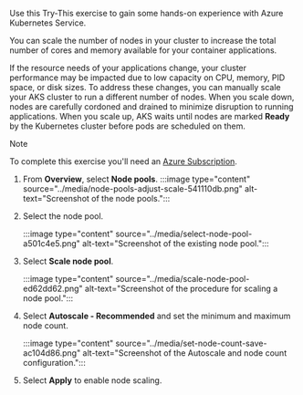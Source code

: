 Use this Try-This exercise to gain some hands-on experience with Azure Kubernetes Service.

You can scale the number of nodes in your cluster to increase the total number of cores and memory available for your container applications.

If the resource needs of your applications change, your cluster performance may be impacted due to low capacity on CPU, memory, PID space, or disk sizes. To address these changes, you can manually scale your AKS cluster to run a different number of nodes. When you scale down, nodes are carefully cordoned and drained to minimize disruption to running applications. When you scale up, AKS waits until nodes are marked **Ready** by the Kubernetes cluster before pods are scheduled on them.

> [!NOTE]
> To complete this exercise you'll need an [Azure Subscription](https://azure.microsoft.com/free/).

1.  From **Overview**, select **Node pools**. :::image type="content" source="../media/node-pools-adjust-scale-541110db.png" alt-text="Screenshot of the node pools.":::
    

2.  Select the node pool.
    
    :::image type="content" source="../media/select-node-pool-a501c4e5.png" alt-text="Screenshot of the existing node pool.":::
    

3.  Select **Scale node pool**.
    
    :::image type="content" source="../media/scale-node-pool-ed62dd62.png" alt-text="Screenshot of the procedure for scaling a node pool.":::
    

4.  Select **Autoscale - Recommended** and set the minimum and maximum node count.
    
    :::image type="content" source="../media/set-node-count-save-ac104d86.png" alt-text="Screenshot of the Autoscale and node count configuration.":::
    

5.  Select **Apply** to enable node scaling.
